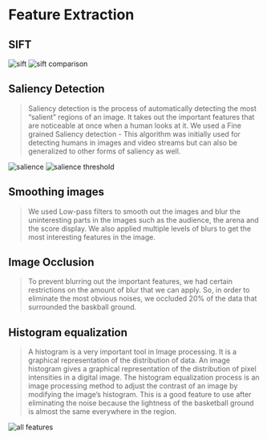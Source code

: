 # Feature Extraction

## SIFT
![sift](/Assets/sift.jpg)
![sift comparison](/Assets/sift_compare.jpg)

## Saliency Detection
> Saliency detection is the process of automatically detecting the most “salient” regions of an image. It takes out the important features that are noticeable at once when a human looks at it.
> We used a Fine grained Saliency detection - This algorithm was initially used for detecting humans in images and video streams but can also be generalized to other forms of saliency as well.

![salience](/Assets/salience.jpg)
![salience threshold](/Assets/sal_threshold.jpg)

## Smoothing images
> We used Low-pass filters to smooth out the images and blur the uninteresting parts in the images such as the audience, the arena and the score display. We also applied multiple levels of blurs to get the most interesting features in the image.

## Image Occlusion
> To prevent blurring out the important features, we had certain restrictions on the amount of blur that we can apply. So, in order to eliminate the most obvious noises, we occluded 20% of the data that surrounded the baskball ground.

## Histogram equalization
> A histogram is a very important tool in Image processing. It is a graphical representation of the distribution of data. An image histogram gives a graphical representation of the distribution of pixel intensities in a digital image.
> The histogram equalization process is an image processing method to adjust the contrast of an image by modifying the image’s histogram. This is a good feature to use after eliminating the noise because the lightness of the basketball ground is almost the same everywhere in the region.

![all features](/Assets/final.jpg)
